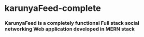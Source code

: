 # karunyaFeed-complete
### KarunyaFeed is a completely functional Full stack social networking Web application developed in MERN stack
